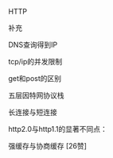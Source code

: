 HTTP







补充

DNS查询得到IP

tcp/ip的并发限制

get和post的区别 

五层因特网协议栈 

长连接与短连接 

http2.0与http1.1的显著不同点：

强缓存与协商缓存 [26赞]